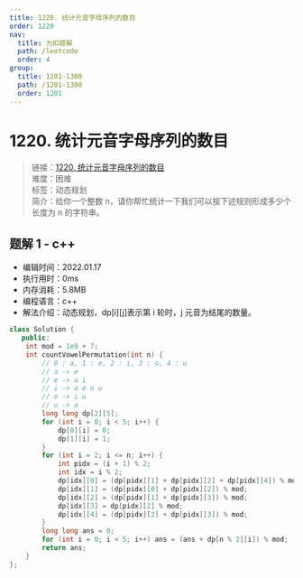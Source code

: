 ```yaml
---
title: 1220. 统计元音字母序列的数目
order: 1220
nav:
  title: 力扣题解
  path: /leetcode
  order: 4
group:
  title: 1201-1300
  path: /1201-1300
  order: 1201
---
```


# 1220. 统计元音字母序列的数目

> 链接：[1220. 统计元音字母序列的数目](https://leetcode-cn.com/problems/count-vowels-permutation/)  
> 难度：困难  
> 标签：动态规划  
> 简介：给你一个整数 n，请你帮忙统计一下我们可以按下述规则形成多少个长度为 n 的字符串。

## 题解 1 - c++

- 编辑时间：2022.01.17
- 执行用时：0ms
- 内存消耗：5.8MB
- 编程语言：c++
- 解法介绍：动态规划，dp[i][j]表示第 i 轮时，j 元音为结尾的数量。

```c++
class Solution {
   public:
    int mod = 1e9 + 7;
    int countVowelPermutation(int n) {
        // 0 : a, 1 : e, 2 : i, 3 : o, 4 : u
        // a -> e
        // e -> a i
        // i -> a e o u
        // o -> i u
        // u -> a
        long long dp[2][5];
        for (int i = 0; i < 5; i++) {
            dp[0][i] = 0;
            dp[1][i] = 1;
        }
        for (int i = 2; i <= n; i++) {
            int pidx = (i + 1) % 2;
            int idx = i % 2;
            dp[idx][0] = (dp[pidx][1] + dp[pidx][2] + dp[pidx][4]) % mod;
            dp[idx][1] = (dp[pidx][0] + dp[pidx][2]) % mod;
            dp[idx][2] = (dp[pidx][1] + dp[pidx][3]) % mod;
            dp[idx][3] = dp[pidx][2] % mod;
            dp[idx][4] = (dp[pidx][2] + dp[pidx][3]) % mod;
        }
        long long ans = 0;
        for (int i = 0; i < 5; i++) ans = (ans + dp[n % 2][i]) % mod;
        return ans;
    }
};
```
